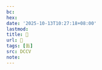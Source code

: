 ```yaml
---
bc:
hex:
date: '2025-10-13T10:27:18+08:00'
lastmod:
title: 􁌞
url: 􁌞
tags: [缶]
src: DCCV
note:
---
```

